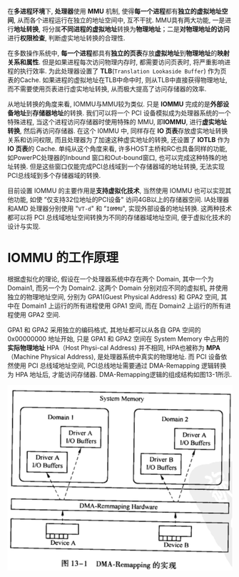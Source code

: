 
在**多进程环境**下, **处理器**使用 **MMU** 机制,  使得**每一个进程**都有**独立的虚拟地址空间**, 从而各个进程运行在独立的地址空间中,  互不干扰. MMU具有两大功能, 一是进行**地址转换**, 将分属**不同进程的虚拟地址**转换为**物理地址**；二是**对物理地址的访问**进行**权限检查**, 判断虚实地址转换的合理性. 

在多数操作系统中, **每一个进程**都具有**独立的页表**存放**虚拟地址**到**物理地址**的**映射关系和属性**. 但是如果进程每次访问物理内存时, 都需要访问页表时, 将严重影响进程的执行效率. 为此处理器设置了 **TLB**(`Translation Lookaside Buffer`) 作为页表的Cache. 如果进程的虚拟地址在TLB中命中时,  则从TLB中直接获得物理地址,  而不需要使用页表进行虚实地址转换, 从而极大提高了访问存储器的效率. 

从地址转换的角度来看, IOMMU与MMU较为类似. 只是 **IOMMU** 完成的是**外部设备地址**到**存储器地址**的转换. 我们可以将一个 PCI 设备模拟成为处理器系统的一个特殊进程, 当这个进程访问存储器时使用特殊的 MMU, 即**IOMMU**, 进行**虚实地址转换**, 然后再访问存储器. 在这个 I0MMU 中, 同样存在 **IO 页表**存放虚实地址转换关系和访问权限, 而且处理器为了加速这种虚实地址的转换, 还设置了 **IOTLB** 作为 **IO 页表**的 Cache. 单纯从这个角度来看, 许多HOST主桥和RC也具备同样的功能, 如PowerPC处理器的Inbound 窗口和Out-bound窗口, 也可以完成这种特殊的地址转换. 但是这些窗口仅能完成PCI总线域到一个存储器域的地址转换, 无法实现PCI总线域到多个存储器域的转换. 

目前设置 IOMMU 的主要作用是**支持虚拟化技术**, 当然使用 IOMMU 也可以实现其他功能, 如使 ”仅支持32位地址的PCI设备" 访问4GB以上的存储器空间. IA处理器和AMD 处理器分别使用 "`VT-d`" 和 ”`I0MMU`", 实现外部设备的地址转换. 这两种技术都可以将 PCI 总线域地址空间转换为不同的存储器域地址空间, 便于虚拟化技术的设计与实现. 

# IOMMU 的工作原理

根据虚拟化的理论, 假设在一个处理器系统中存在两个 Domain, 其中一个为 Domain1, 而另一个为 Domain2. 这两个 Domain 分别对应不同的虚拟机, 并使用独立的物理地址空间, 分别为 GPA1(Guest Physical Address) 和 GPA2 空间, 其中在 Domain1 上运行的所有进程使用 GPA1 空间, 而在 Domain2 上运行的所有进程使用 GPA2 空间. 

GPA1 和 GPA2 采用独立的编码格式, 其地址都可以从各自 GPA 空间的 0x00000000 地址开始, 只是 GPA1 和 GPA2 空间在 System Memory 中占用的**实际物理地址** HPA（Host Physi-cal Address) 并不相同, HPA也被称为 **MPA**（Machine Physical Address), 是处理器系统中真实的物理地址. 而 PCI 设备依然使用 PCI 总线域地址空间, PCI总线地址需要通过 DMA-Remapping 逻辑转换为 HPA 地址后, 才能访问存储器. DMA-Remapping逻辑的组成结构如图13-1所示. 

![2022-05-04-22-33-21.png](./images/2022-05-04-22-33-21.png)

